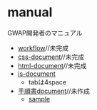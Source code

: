 # manual
GWAP開発者のマニュアル

* [workflow](https://github.com/GwapTeam/manual/blob/master/work-flow.md)//未完成
* [css-document](https://github.com/GwapTeam/manual/blob/master/css-document.md)//未完成
* [html-document](https://github.com/GwapTeam/manual/blob/master/html-document.md)//未完成
* [js-document](https://github.com/airbnb/javascript/blob/8161f32f1ff7afb1d382a304db2690cee4d6a3e7/README.md)
    - tabは4space
* [手順書document](https://github.com/GwapTeam/manual/blob/master/manual-document.md)//未作成
    * [sample](https://github.com/GwapTeam/manual/blob/master/sample/camp_tejunsyo.md)
